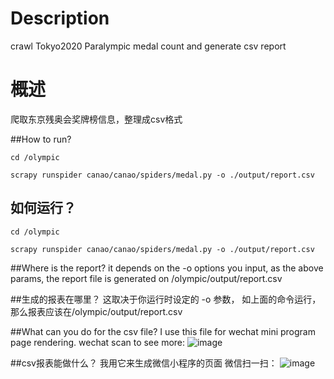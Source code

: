 # Description
crawl Tokyo2020 Paralympic medal count and generate csv report

# 概述
爬取东京残奥会奖牌榜信息，整理成csv格式

##How to run?
```angular2html
cd /olympic

scrapy runspider canao/canao/spiders/medal.py -o ./output/report.csv
```
## 如何运行？
```angular2html
cd /olympic

scrapy runspider canao/canao/spiders/medal.py -o ./output/report.csv
```

##Where is the report?
it depends on the -o options you input,
as the above params, the report file is generated on /olympic/output/report.csv

##生成的报表在哪里？
这取决于你运行时设定的 -o 参数，
如上面的命令运行，那么报表应该在/olympic/output/report.csv

##What can you do for the csv file?
I use this file for wechat mini program page rendering.
wechat scan to see more:
![image](https://vekaco.fun/10.jpg)

##csv报表能做什么？
我用它来生成微信小程序的页面
微信扫一扫：
![image](https://vekaco.fun/10.jpg)

